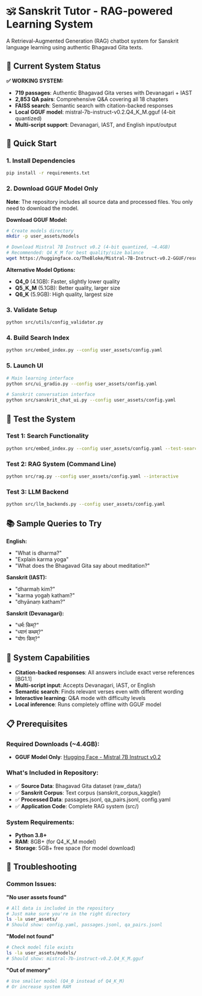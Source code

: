 # 🕉️ Sanskrit Tutor - RAG-powered Learning System

A Retrieval-Augmented Generation (RAG) chatbot system for Sanskrit language learning using authentic Bhagavad Gita texts.

## 🌟 Current System Status

**✅ WORKING SYSTEM:**
- **719 passages**: Authentic Bhagavad Gita verses with Devanagari + IAST
- **2,853 QA pairs**: Comprehensive Q&A covering all 18 chapters
- **FAISS search**: Semantic search with citation-backed responses
- **Local GGUF model**: mistral-7b-instruct-v0.2.Q4_K_M.gguf (4-bit quantized)
- **Multi-script support**: Devanagari, IAST, and English input/output

## 🚀 Quick Start

### 1. Install Dependencies
```bash
pip install -r requirements.txt
```

### 2. Download GGUF Model Only

**Note**: The repository includes all source data and processed files. You only need to download the model.

**Download GGUF Model:**
```bash
# Create models directory
mkdir -p user_assets/models

# Download Mistral 7B Instruct v0.2 (4-bit quantized, ~4.4GB)
# Recommended: Q4_K_M for best quality/size balance
wget https://huggingface.co/TheBloke/Mistral-7B-Instruct-v0.2-GGUF/resolve/main/mistral-7b-instruct-v0.2.Q4_K_M.gguf -O user_assets/models/mistral-7b-instruct-v0.2.Q4_K_M.gguf
```

**Alternative Model Options:**
- **Q4_0** (4.1GB): Faster, slightly lower quality
- **Q5_K_M** (5.1GB): Better quality, larger size
- **Q6_K** (5.9GB): High quality, largest size

### 3. Validate Setup
```bash
python src/utils/config_validator.py
```

### 4. Build Search Index
```bash
python src/embed_index.py --config user_assets/config.yaml
```

### 5. Launch UI
```bash
# Main learning interface
python src/ui_gradio.py --config user_assets/config.yaml

# Sanskrit conversation interface
python src/sanskrit_chat_ui.py --config user_assets/config.yaml
```

## 🧪 Test the System

### Test 1: Search Functionality
```bash
python src/embed_index.py --config user_assets/config.yaml --test-search "dharma"
```

### Test 2: RAG System (Command Line)
```bash
python src/rag.py --config user_assets/config.yaml --interactive
```

### Test 3: LLM Backend
```bash
python src/llm_backends.py --config user_assets/config.yaml
```

## 📚 Sample Queries to Try

**English:**
- "What is dharma?"
- "Explain karma yoga"
- "What does the Bhagavad Gita say about meditation?"

**Sanskrit (IAST):**
- "dharmaḥ kim?"
- "karma yogaḥ katham?"
- "dhyānaṃ katham?"

**Sanskrit (Devanagari):**
- "धर्मः किम्?"
- "ध्यानं कथम्?"
- "योगः किम्?"



## 🎯 System Capabilities

- **Citation-backed responses**: All answers include exact verse references [BG1.1]
- **Multi-script input**: Accepts Devanagari, IAST, or English
- **Semantic search**: Finds relevant verses even with different wording
- **Interactive learning**: Q&A mode with difficulty levels
- **Local inference**: Runs completely offline with GGUF model

## 📋 Prerequisites

### Required Downloads (~4.4GB):
- **GGUF Model Only**: [Hugging Face - Mistral 7B Instruct v0.2](https://huggingface.co/TheBloke/Mistral-7B-Instruct-v0.2-GGUF)

### What's Included in Repository:
- ✅ **Source Data**: Bhagavad Gita dataset (raw_data/)
- ✅ **Sanskrit Corpus**: Text corpus (sanskrit_corpus_kaggle/)
- ✅ **Processed Data**: passages.jsonl, qa_pairs.jsonl, config.yaml
- ✅ **Application Code**: Complete RAG system (src/)

### System Requirements:
- **Python 3.8+**
- **RAM**: 8GB+ (for Q4_K_M model)
- **Storage**: 5GB+ free space (for model download)

## 🔧 Troubleshooting

### Common Issues:

**"No user assets found"**
```bash
# All data is included in the repository
# Just make sure you're in the right directory
ls -la user_assets/
# Should show: config.yaml, passages.jsonl, qa_pairs.jsonl
```

**"Model not found"**
```bash
# Check model file exists
ls -la user_assets/models/
# Should show: mistral-7b-instruct-v0.2.Q4_K_M.gguf
```

**"Out of memory"**
```bash
# Use smaller model (Q4_0 instead of Q4_K_M)
# Or increase system RAM
```

